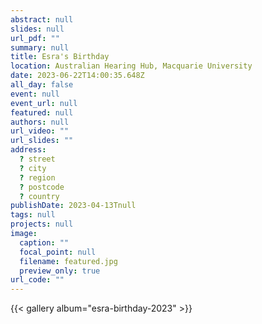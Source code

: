 ```yaml
---
abstract: null
slides: null
url_pdf: ""
summary: null
title: Esra's Birthday
location: Australian Hearing Hub, Macquarie University
date: 2023-06-22T14:00:35.648Z
all_day: false
event: null
event_url: null
featured: null
authors: null
url_video: ""
url_slides: ""
address:
  ? street
  ? city
  ? region
  ? postcode
  ? country
publishDate: 2023-04-13Tnull
tags: null
projects: null
image:
  caption: ""
  focal_point: null
  filename: featured.jpg
  preview_only: true
url_code: ""
---
```


{{< gallery album="esra-birthday-2023" >}}
